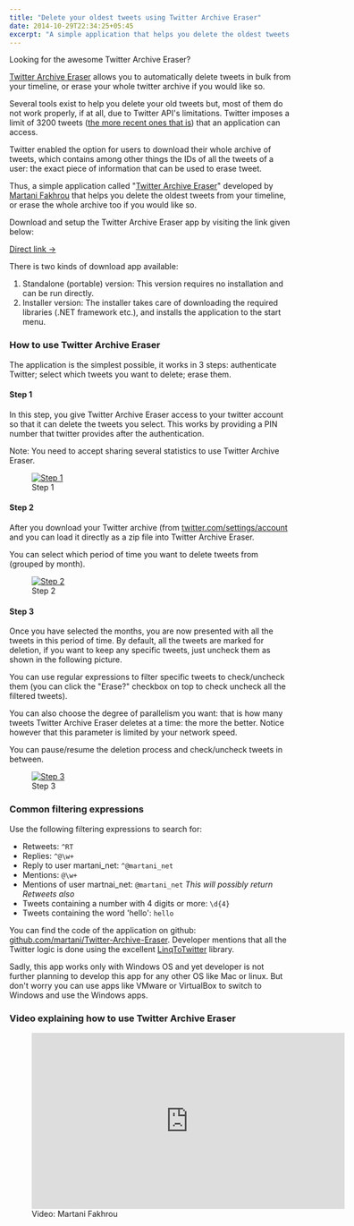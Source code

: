 ```yaml
---
title: "Delete your oldest tweets using Twitter Archive Eraser"
date: 2014-10-29T22:34:25+05:45
excerpt: "A simple application that helps you delete the oldest tweets from your timeline, or erase the whole archive too if you would like so."
---
```


Looking for the awesome Twitter Archive Eraser?

[Twitter Archive Eraser](//martani.github.io/Twitter-Archive-Eraser) allows you to automatically delete tweets in bulk from your timeline, or erase your whole twitter archive if you would like so.

Several tools exist to help you delete your old tweets but, most of them do not work properly, if at all, due to Twitter API's limitations. Twitter imposes a limit of 3200 tweets ([the more recent ones that is](//dev.twitter.com/overview/general/things-every-developer-should-know)) that an application can access.

Twitter enabled the option for users to download their whole archive of tweets, which contains among other things the IDs of all the tweets of a user: the exact piece of information that can be used to erase tweet.

Thus, a simple application called "[Twitter Archive Eraser](//martani.github.io/Twitter-Archive-Eraser)" developed by [Martani Fakhrou](//twitter.com/martani_net) that helps you delete the oldest tweets from your timeline, or erase the whole archive too if you would like so.

Download and setup the Twitter Archive Eraser app by visiting the link given below:

<p><a class="btn btn-default" href="//martani.github.io/Twitter-Archive-Eraser" onClick="ga('send', 'event', 'Click', 'Direct link', 'Twitter Archive Eraser');">Direct link →</a></p>

There is two kinds of download app available:

1. Standalone (portable) version: This version requires no installation and can be run directly.
2. Installer version: The installer takes care of downloading the required libraries (.NET framework etc.), and installs the application to the start menu.

### How to use Twitter Archive Eraser

The application is the simplest possible, it works in 3 steps: authenticate Twitter; select which tweets you want to delete; erase them.

#### Step 1

In this step, you give Twitter Archive Eraser access to your twitter account so that it can delete the tweets you select. This works by providing a PIN number that twitter provides after the authentication.

Note: You need to accept sharing several statistics to use Twitter Archive Eraser.

<figure>
  <a href="//dl.dropboxusercontent.com/s/gvgkag10py1o3x7/20141029-twitter-archive-eraser-screenshot-step1.png">
    <img src="//dl.dropboxusercontent.com/s/gvgkag10py1o3x7/20141029-twitter-archive-eraser-screenshot-step1.png" alt="Step 1">
  </a>
  <figcaption>Step 1</figcaption>
</figure>

#### Step 2

After you download your Twitter archive (from  [twitter.com/settings/account](//twitter.com/settings/account) and you can load it directly as a zip file into Twitter Archive Eraser.

You can select which period of time you want to delete tweets from (grouped by month).

<figure>
  <a href="//dl.dropboxusercontent.com/s/i4knrf5fw4obltc/20141029-twitter-archive-eraser-screenshot-step2.png">
    <img src="//dl.dropboxusercontent.com/s/i4knrf5fw4obltc/20141029-twitter-archive-eraser-screenshot-step2.png" alt="Step 2">
  </a>
  <figcaption>Step 2</figcaption>
</figure>

#### Step 3

Once you have selected the months, you are now presented with all the tweets in this period of time. By default, all the tweets are marked for deletion, if you want to keep any specific tweets, just uncheck them as shown in the following picture.

You can use regular expressions to filter specific tweets to check/uncheck them (you can click the "Erase?" checkbox on top to check uncheck all the filtered tweets).

You can also choose the degree of parallelism you want: that is how many tweets Twitter Archive Eraser deletes at a time: the more the better. Notice however that this parameter is limited by your network speed.

You can pause/resume the deletion process and check/uncheck tweets in between.

<figure>
  <a href="//dl.dropboxusercontent.com/s/jqjy2dvum412g0s/20141029-twitter-archive-eraser-screenshot-step3.png">
    <img src="//dl.dropboxusercontent.com/s/jqjy2dvum412g0s/20141029-twitter-archive-eraser-screenshot-step3.png" alt="Step 3">
  </a>
  <figcaption>Step 3</figcaption>
</figure>

### Common filtering expressions

Use the following filtering expressions to search for:

* Retweets: `^RT`
* Replies: `^@\w+`
* Reply to user martani\_net: `^@martani_net`
* Mentions: `@\w+`
* Mentions of user martnai\_net: `@martani_net`
  *This will possibly return Retweets also*
* Tweets containing a number with 4 digits or more: `\d{4}`
* Tweets containing the word 'hello': `hello`

You can find the code of the application on github: [github.com/martani/Twitter-Archive-Eraser](//github.com/martani/Twitter-Archive-Eraser). Developer mentions that all the Twitter logic is done using the excellent [LinqToTwitter](http://linqtotwitter.codeplex.com) library.

Sadly, this app works only with Windows OS and yet developer is not further planning to develop this app for any other OS like Mac or linux. But don't worry you can use apps like VMware or VirtualBox to switch to Windows and use the Windows apps.

### Video explaining how to use Twitter Archive Eraser

<figure>
  <iframe width="560" height="315" src="http://www.youtube.com/embed/a01T_WPkQuU?rel=0&amp;theme=light" frameborder="0" allowfullscreen></iframe>
  <figcaption>Video: Martani Fakhrou</figcaption>
</figure>

